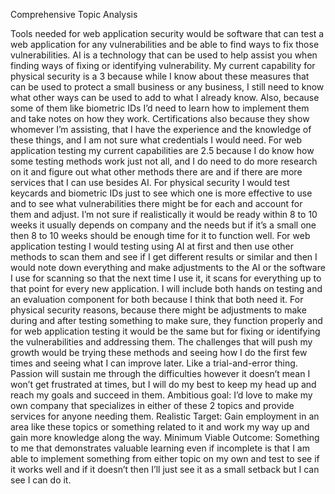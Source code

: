 
  Comprehensive Topic Analysis

Tools needed for web application security would be software that can test a web application for any vulnerabilities and be able to find ways to fix those vulnerabilities. AI is a technology that can be used to help assist you when finding ways of fixing or identifying vulnerability.
My current capability for physical security is a 3 because while I know about these measures that can be used to protect a small business or any business, I still need to know what other ways can be used to add to what I already know. Also, because some of them like biometric IDs I’d need to learn how to implement them and take notes on how they work. Certifications also because they show whomever I’m assisting, that I have the experience and the knowledge of these things, and I am not sure what credentials I would need. 
For web application testing my current capabilities are 2.5 because I do know how some testing methods work just not all, and I do need to do more research on it and figure out what other methods there are and if there are more services that I can use besides AI. 
For physical security I would test keycards and biometric IDs just to see which one is more effective to use and to see what vulnerabilities there might be for each and account for them and adjust. I’m not sure if realistically it would be ready within 8 to 10 weeks it usually depends on company and the needs but if it’s a small one then 8 to 10 weeks should be enough time for it to function well.
For web application testing I would testing using AI at first and then use other methods to scan them and see if I get different results or similar and then I would note down everything and make adjustments to the AI or the software I use for scanning so that the next time I use it, it scans for everything up to that point for every new application. 
I will include both hands on testing and an evaluation component for both because I think that both need it. For physical security reasons, because there might be adjustments to make during and after testing something to make sure, they function properly and for web application testing it would be the same but for fixing or identifying the vulnerabilities and addressing them.
The challenges that will push my growth would be trying these methods and seeing how I do the first few times and seeing what I can improve later. Like a trial-and-error thing. Passion will sustain me through the difficulties however it doesn’t mean I won’t get frustrated at times, but I will do my best to keep my head up and reach my goals and succeed in them.
Ambitious goal: I’d love to make my own company that specializes in either of these 2 topics and provide services for anyone needing them.
Realistic Target: Gain employment in an area like these topics or something related to it and work my way up and gain more knowledge along the way.
Minimum Viable Outcome: Something to me that demonstrates valuable learning even if incomplete is that I am able to implement something from either topic on my own and test to see if it works well and if it doesn’t then I’ll just see it as a small setback but I can see I can do it. 


